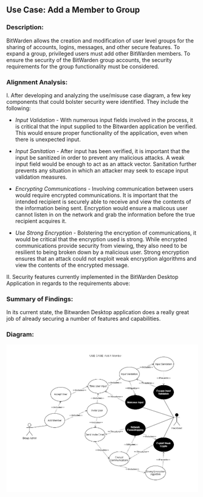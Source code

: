 ## Use Case: Add a Member to Group

### Description:
BitWarden allows the creation and modification of user level groups for the sharing of accounts, logins, messages, and other secure features. To expand a group, privileged users must add other BitWarden members. To ensure the security of the BitWarden group accounts, the security requirements for the group functionality must be considered.

### Alignment Analysis:

I. After developing and analyzing the use/misuse case diagram, a few key components that could bolster security were identified. They include the following:

* *Input Validation* - With numerous input fields involved in the process, it is critical that the input supplied to the Bitwarden application be verified. This would ensure proper functionality of the application, even when there is unexpected input.

* *Input Sanitation* - After input has been verified, it is important that the input be sanitized in order to prevent any malicious attacks. A weak input field would be enough to act as an attack vector. Sanitation further prevents any situation in which an attacker may seek to escape input validation measures.

* *Encrypting Communications* - Involving communication between users would require encrypted communications. It is important that the intended recipient is securely able to receive and view the contents of the information being sent. Encryption would ensure a malicous user cannot listen in on the network and grab the information before the true recipient acquires it.

* *Use Strong Encryption* - Bolstering the encryption of communications, it would be critical that the encryption used is strong. While encrypted communications provide security from viewing, they also need to be resilient to being broken down by a malicious user. Strong encryption ensures that an attack could not exploit weak encryption algorithms and view the contents of the encrypted message.

II. Security features currently implemented in the BitWarden Desktop Application in regards to the requirements above:



### Summary of Findings:
In its current state, the Bitwarden Desktop application does a really great job of already securing a number of features and capabilities. 

### Diagram:
![](https://github.com/DoctorEww/software-assurance/blob/main/usecase/add_member_org/AddMemberV3.jpg)

